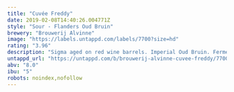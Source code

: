 ```yaml
---
title: "Cuvée Freddy"
date: 2019-02-08T14:40:26.004771Z
style: "Sour - Flanders Oud Bruin"
brewery: "Brouwerij Alvinne"
image: "https://labels.untappd.com/labels/7700?size=hd"
rating: "3.96"
description: "Sigma aged on red wine barrels. Imperial Oud Bruin. Fermented with our own wild house yeast strain 'Morpheus'. "
untappd_url: "https://untappd.com/b/brouwerij-alvinne-cuvee-freddy/7700"
abv: "8.0"
ibu: "5"
robots: noindex,nofollow
---
```

